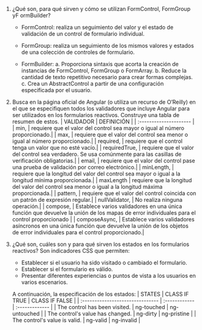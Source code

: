 1. ¿Qué son, para qué sirven y cómo se utilizan FormControl, FormGroup yF ormBuilder?
    * FormControl: realiza un seguimiento del valor y el estado de validación de un control de formulario individual.

    * FormGroup: realiza un seguimiento de los mismos valores y estados de una colección de controles de formulario.

    * FormBuilder: 
        a. Proporciona sintaxis que acorta la creación de instancias de FormControl, FormGroup o FormArray.
        b. Reduce la cantidad de texto repetitivo necesario para crear formas complejas.
        c. Crea un AbstractControl a partir de una configuración especificada por el usuario.

2. Busca en la página oficial de Angular (o utiliza un recurso de O’Reilly) en el que se especifiquen todos los validadores que incluye Angular para ser utilizados en los formularios reactivos. Construye una tabla de resumen de estos.
|    VALIDADOR           | DEFINICIÓN |
| :--------------------- |
| min,                   | requiere que el valor del control sea mayor o igual al número proporcionado.|
| max,                   | requiere que el valor del control sea menor o igual al número proporcionado.|
| required,              | requiere que el control tenga un valor que no esté vacío.|
| requiredTrue,          | requiere que el valor del control sea verdadero. Se usa comúnmente para las casillas de verificación obligatorias.|
| email,                 | requiere que el valor del control pase una prueba de validación por correo electrónico.|
| minLength,             | requiere que la longitud del valor del control sea mayor o igual a la longitud mínima proporcionada.|
| maxLength              | requiere que la longitud del valor del control sea menor o igual a la longitud máxima proporcionada.|
| pattern,               | requiere que el valor del control coincida con un patrón de expresión regular.|
| nullValidator,         | No realiza ninguna operación.|
| compose,               | Establece varios validadores en una única función que devuelve la unión de los mapas de error individuales para el control proporcionado |
| composeAsync,          | Establece varios validadores asíncronos en una única función que devuelve la unión de los objetos de error individuales para el control proporcionado.|



3. ¿Qué son, cuáles son y para qué sirven los estados en los formularios reactivos?
 Son indicadores CSS que permiten:
    * Establecer si el usuario ha sido visitado o cambiado el formulario.
    * Establecer si el formulario es válido.
    * Presentar diferentes experiencias o puntos de vista a los usuarios en varios escenarios.

    A continuación, la especificación de los estados:
    |              STATES              | CLASS IF TRUE | CLASS IF FALSE |
    | :------------------------------- | :------------ | :------------- |
    | The control has been visited.    | ng-touched    | ng-untouched   |
    | The control's value has changed. | ng-dirty      | ng-pristine    |
    | The control's value is valid.    | ng-valid      | ng-invalid     |
